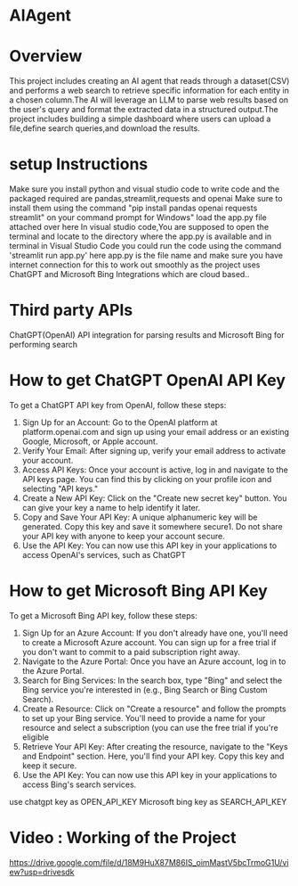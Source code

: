# AIAgent
# Overview
This project includes creating an AI agent that reads through a dataset(CSV)
and performs a web search to retrieve specific information for each entity in a 
chosen column.The AI will leverage an LLM to parse web results based on the user's query
and format the extracted data in a structured output.The project includes building a simple dashboard where 
users can upload a file,define search queries,and download the results.

# setup Instructions
Make sure you install python and visual studio code to write code 
and the packaged required are pandas,streamlit,requests and openai
Make sure to install them using the command
"pip install pandas openai requests streamlit" on your command prompt for Windows"
load the app.py file attached over here
In visual studio code,You are supposed to open the terminal and locate to the directory where the app.py is available and
in terminal in Visual Studio Code you could run the code using the command
'streamlit run app.py'
here app.py is the file name and make sure you have internet connection for this to work out smoothly as the project uses ChatGPT and Microsoft Bing Integrations which are cloud based..
# Third party APIs 
ChatGPT(OpenAI) API integration for parsing results and Microsoft Bing for performing search
# How to get ChatGPT OpenAI API Key
To get a ChatGPT API key from OpenAI, follow these steps:
1) Sign Up for an Account: Go to the OpenAI platform at platform.openai.com and sign up using your email address or an existing Google, Microsoft, or Apple account.
2) Verify Your Email: After signing up, verify your email address to activate your account.
3) Access API Keys: Once your account is active, log in and navigate to the API keys page. You can find this by clicking on your profile icon and selecting "API keys."
4) Create a New API Key: Click on the "Create new secret key" button. You can give your key a name to help identify it later.
5) Copy and Save Your API Key: A unique alphanumeric key will be generated. Copy this key and save it somewhere secure1. Do not share your API key with anyone to keep your account secure.
6) Use the API Key: You can now use this API key in your applications to access OpenAI's services, such as ChatGPT

# How to get Microsoft Bing API Key
To get a Microsoft Bing API key, follow these steps:
1) Sign Up for an Azure Account: If you don't already have one, you'll need to create a Microsoft Azure account. You can sign up for a free trial if you don't want to commit to a paid subscription right away.
2) Navigate to the Azure Portal: Once you have an Azure account, log in to the Azure Portal.
3) Search for Bing Services: In the search box, type "Bing" and select the Bing service you're interested in (e.g., Bing Search or Bing Custom Search).
4) Create a Resource: Click on "Create a resource" and follow the prompts to set up your Bing service. You'll need to provide a name for your resource and select a subscription (you can use the free trial if you're eligible
5) Retrieve Your API Key: After creating the resource, navigate to the "Keys and Endpoint" section. Here, you'll find your API key. Copy this key and keep it secure.
6) Use the API Key: You can now use this API key in your applications to access Bing's search services.

use chatgpt key as OPEN_API_KEY
Microsoft bing key as SEARCH_API_KEY
# Video : Working of the Project
https://drive.google.com/file/d/18M9HuX87M86IS_oimMastV5bcTrmoG1U/view?usp=drivesdk
